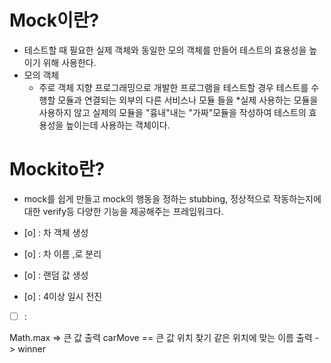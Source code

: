 # Mock이란?
- 테스트할 때 필요한 실제 객체와 동일한 모의 객체를 만들어 테스트의 효용성을 높이기 위해 사용한다.
- 모의 객체
  - 주로 객체 지향 프로그래밍으로 개발한 프로그램을 테스트할 경우 테스트를 수행할 모듈과 연결되는 외부의 다른 서비스나 모듈
    들을 *실제 사용하는 모듈을 사용하지 않고 실제의 모듈을 "흉내"내는 "가짜"모듈을 작성하여 테스트의 효용성을 높이는데
    사용하는 객체이다.

# Mockito란?
- mock를 쉽게 만들고 mock의 행동을 정하는 stubbing, 정상적으로 작동하는지에 대한 verify등 다양한 기능을 제공해주는 프레임워크다.

- [o] : 차 객체 생성
- [o] : 차 이름 ,로 분리
- [o] : 랜덤 값 생성
- [o] : 4이상 일시 전진
- [ ] :

Math.max => 큰 값 출력
carMove == 큰 값 위치 찾기
같은 위치에 맞는 이름 출력 -> winner
